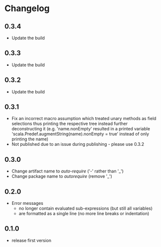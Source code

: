 # Changelog

## 0.3.4
* Update the build

## 0.3.3
* Update the build

## 0.3.2
* Update the build

## 0.3.1
* Fix an incorrect macro assumption which treated unary methods as field selections thus printing the respective tree 
  instead further deconstructing it (e.g. 'name.nonEmpty' resulted in a printed variable 
  'scala.Predef.augmentString(name).nonEmpty = true' instead of only printing the name)
* Not published due to an issue during publishing - please use 0.3.2

## 0.3.0
* Change artifact name to _auto-require_ ('-' rather than '_')
* Change package name to _autorequire_ (remove '_')

## 0.2.0
* Error messages
  * no longer contain evaluated sub-expressions (but still all variables)
  * are formatted as a single line (no more line breaks or indentation)

## 0.1.0
* release first version
